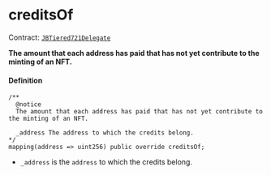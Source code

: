 # creditsOf

Contract: [`JBTiered721Delegate`](/dev/api/contracts/or-delegates/jbtiered721delegate)

**The amount that each address has paid that has not yet contribute to the minting of an NFT.**

#### Definition

```
/** 
  @notice
  The amount that each address has paid that has not yet contribute to the minting of an NFT. 

  _address The address to which the credits belong.
*/
mapping(address => uint256) public override creditsOf;
```

- `_address` is the `address` to which the credits belong.
